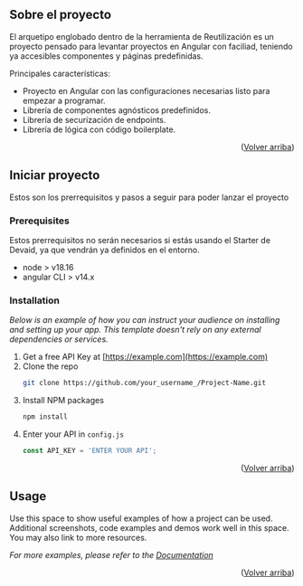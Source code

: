 <a id="readme-top"></a>
<!-- ABOUT THE PROJECT -->
## Sobre el proyecto

<!-- TODO Insertar captura del proyecto -->

El arquetipo englobado dentro de la herramienta de Reutilización es un proyecto pensado para levantar proyectos en Angular con faciliad, teniendo ya accesibles componentes y páginas predefinidas.

Principales características:
* Proyecto en Angular con las configuraciones necesarias listo para empezar a programar.
* Librería de componentes agnósticos predefinidos.
* Librería de securización de endpoints.
* Librería de lógica con código boilerplate.


<p align="right">(<a href="#readme-top">Volver arriba</a>)</p>


<!-- GETTING STARTED -->
## Iniciar proyecto

Estos son los prerrequisitos y pasos a seguir para poder lanzar el proyecto

### Prerequisites
Estos prerrequisitos no serán necesarios si estás usando el Starter de Devaid, ya que vendrán ya definidos en el entorno.
* node > v18.16 
* angular CLI > v14.x


### Installation

_Below is an example of how you can instruct your audience on installing and setting up your app. This template doesn't rely on any external dependencies or services._

1. Get a free API Key at [https://example.com](https://example.com)
2. Clone the repo
   ```sh
   git clone https://github.com/your_username_/Project-Name.git
   ```
3. Install NPM packages
   ```sh
   npm install
   ```
4. Enter your API in `config.js`
   ```js
   const API_KEY = 'ENTER YOUR API';
   ```

<p align="right">(<a href="#readme-top">Volver arriba</a>)</p>



<!-- USAGE EXAMPLES -->
## Usage

Use this space to show useful examples of how a project can be used. Additional screenshots, code examples and demos work well in this space. You may also link to more resources.

_For more examples, please refer to the [Documentation](https://example.com)_

<p align="right">(<a href="#readme-top">Volver arriba</a>)</p>
